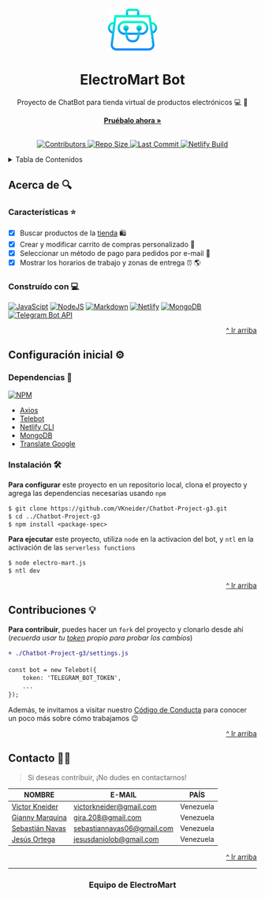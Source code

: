 <!-- LINK TO TOP -->
<div id="top"></div>

<!-- HEADER -->

<br />
<div align="center">
  
  <img src="img/ic-electro-mart.png" alt="Bot Icon" width="100" height="85">
  
  <h1 align="center"> ElectroMart Bot </h1>
  
  <p align="center"> Proyecto de ChatBot para tienda virtual de productos electrónicos 💻 🚀 </p>
  <a href="https://t.me/ElectroMartBot"><strong> Pruébalo ahora » </strong></a>
  
</div>
<br />

<!-- SHIELDS -->

<p align="center">
  
  <a href="https://github.com/VKneider/Chatbot-Project-g3/graphs/contributors">
  <img src="https://img.shields.io/github/contributors/VKneider/Chatbot-Project-g3" alt="Contributors">
  </a>
  
  <a href="https://github.com/VKneider/Chatbot-Project-g3">
  <img src="https://img.shields.io/github/repo-size/VKneider/Chatbot-Project-g3" alt="Repo Size">
  </a>
  
  <a href="https://github.com/VKneider/Chatbot-Project-g3/graphs/commit-activity">
  <img src="https://img.shields.io/github/last-commit/VKneider/Chatbot-Project-g3/develop" alt="Last Commit">
  </a>
  
  <a href="#">
  <img src="https://img.shields.io/netlify/:projectId" alt="Netlify Build">
  </a>
  
</p>

<!-- TABLE OF CONTENTS -->

<details>
  <summary> Tabla de Contenidos </summary>
  <ol>
    <li>
      <a href="#acerca-de-mag"> Acerca de </a>
      <ul>
        <li><a href="#características-star"> Características </a></li>
        <li><a href="#construído-con-computer"> Construído con </a></li>
      </ul>
    </li>
    <li>
      <a href="#configuración-inicial-gear"> Configuración inicial </a>
      <ul>
        <li><a href="#dependencias-electric_plug"> Dependencias </a></li>
        <li><a href="#instalación-hammer_and_wrench"> Instalación </a></li>
      </ul>
    </li>
    <li><a href="#contribuciones-bulb"> Contribuciones </a></li>
    <li><a href="#contacto-man_office_worker"> Contacto </a></li>
  </ol>
</details>

<!-- ABOUT -->

## Acerca de :mag:

### Características :star:
- [x] Buscar productos de la [tienda](https://fakeapi.platzi.com/doc/categories) :shopping:
- [x] Crear y modificar carrito de compras personalizado :shopping_cart:
- [x] Seleccionar un método de pago para pedidos por e-mail :incoming_envelope:
- [x] Mostrar los horarios de trabajo y zonas de entrega :alarm_clock: :earth_americas:

### Construído con :computer:
[![JavaScipt](https://img.shields.io/badge/JavaScript-323330?style=for-the-badge&logo=javascript&logoColor=F7DF1E)](https://developer.mozilla.org/es/docs/Web/JavaScript)
[![NodeJS](https://img.shields.io/badge/Node.js-43853D?style=for-the-badge&logo=node.js&logoColor=white)](https://nodejs.org/es/)
[![Markdown](https://img.shields.io/badge/Markdown-000000?style=for-the-badge&logo=markdown&logoColor=white)](https://docs.github.com/es/get-started/writing-on-github/getting-started-with-writing-and-formatting-on-github/basic-writing-and-formatting-syntax)
[![Netlify](https://img.shields.io/badge/Netlify-00C7B7?style=for-the-badge&logo=netlify&logoColor=white)](https://www.netlify.com/)
[![MongoDB](https://img.shields.io/badge/MongoDB-4EA94B?style=for-the-badge&logo=mongodb&logoColor=white)](https://www.mongodb.com/es)
[![Telegram Bot API](https://img.shields.io/badge/Telegram-2CA5E0?style=for-the-badge&logo=telegram&logoColor=white)](https://core.telegram.org/bots/api)

<p align="right"><a href="#top"> ^ Ir arriba </a></p>

<!-- SETUP -->

## Configuración inicial :gear:

### Dependencias :electric_plug:
[![NPM](https://img.shields.io/badge/NPM-%23000000.svg?style=for-the-badge&logo=npm&logoColor=white)](https://docs.npmjs.com/cli/v8/commands/npm-install) 

- [Axios](https://www.npmjs.com/package/axios)
- [Telebot](https://openbase.com/js/telebot/documentation)
- [Netlify CLI](https://docs.netlify.com/cli/get-started/)
- [MongoDB](https://www.mongodb.com/languages/javascript/mongodb-and-npm-tutorial)
- [Translate Google](https://www.npmjs.com/package/translate-google)

### Instalación :hammer_and_wrench:
**Para configurar** este proyecto en un repositorio local, clona el proyecto y agrega las dependencias necesarias usando `npm`

```
$ git clone https://github.com/VKneider/Chatbot-Project-g3.git
$ cd ../Chatbot-Project-g3
$ npm install <package-spec>
```
**Para ejecutar** este proyecto, utiliza `node` en la activacion del bot, y `ntl` en la activación de las `serverless functions`
```
$ node electro-mart.js
$ ntl dev
```

<p align="right"><a href="#top"> ^ Ir arriba </a></p>

<!-- CONTRIBUTE -->

## Contribuciones :bulb:
**Para contribuir**, puedes hacer un `fork` del proyecto y clonarlo desde ahí (*recuerda usar tu [token](https://core.telegram.org/bots#6-botfather) propio para probar los cambios*)
```diff
+ ./Chatbot-Project-g3/settings.js

const bot = new Telebot({
    token: 'TELEGRAM_BOT_TOKEN',
    ...
});
```
Además, te invitamos a visitar nuestro [Código de Conducta](https://github.com/VKneider/Chatbot-Project-g3/blob/main/docs/CODE_OF_CONDUCT.md) para conocer un poco más sobre cómo trabajamos :wink:

<p align="right"><a href="#top"> ^ Ir arriba </a></p>

<!-- CONTACT -->

## Contacto :man_office_worker:
> Si deseas contribuir, ¡No dudes en contactarnos!

| NOMBRE                                                | E-MAIL                        | PAÍS      |
| ----------------------------------------------------- | ----------------------------- | --------- |
| [Victor Kneider](https://github.com/VKneider)         | victorkneider@gmail.com       | Venezuela |
| [Gianny Marquina](https://github.com/GianMRV)         | gira.208@gmail.com            | Venezuela |
| [Sebastián Navas](https://github.com/sebastiaannavas) | sebastiannavas06@gmail.com    | Venezuela |
| [Jesús Ortega](https://github.com/agetro2003)         | jesusdaniolob@gmail.com       | Venezuela |

<p align="right"><a href="#top"> ^ Ir arriba </a></p>

<!-- FOOTER -->
---
<h3 align="center"> Equipo de ElectroMart </h3>
